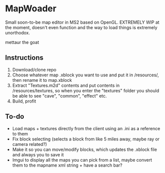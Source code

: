 # MapWoader
Small soon-to-be map editor in MS2 based on OpenGL.
EXTREMELY WIP at the moment, doesn't even function and the way to load things is extremely unorthodox.

mettaur the goat

## Instructions
1. Download/clone repo
2. Choose whatever map .xblock you want to use and put it in /resources/, then rename it to map.xblock
3. Extract "Textures.m2d" contents and put contents in /resources/textures, so when you enter the "textures" folder you should be able to see "cave", "common", "effect" etc.
4. Build, profit

## To-do
- Load maps + textures directly from the client using an .ini as a reference to them
- Fix block selecting (selects a block from like 5 miles away, maybe ray or camera related?)
- Make it so you can move/modify blocks, which updates the .xblock file and always you to save it
- Imgui to display all the maps you can pick from a list, maybe convert them to the mapname xml string + have a search bar?
